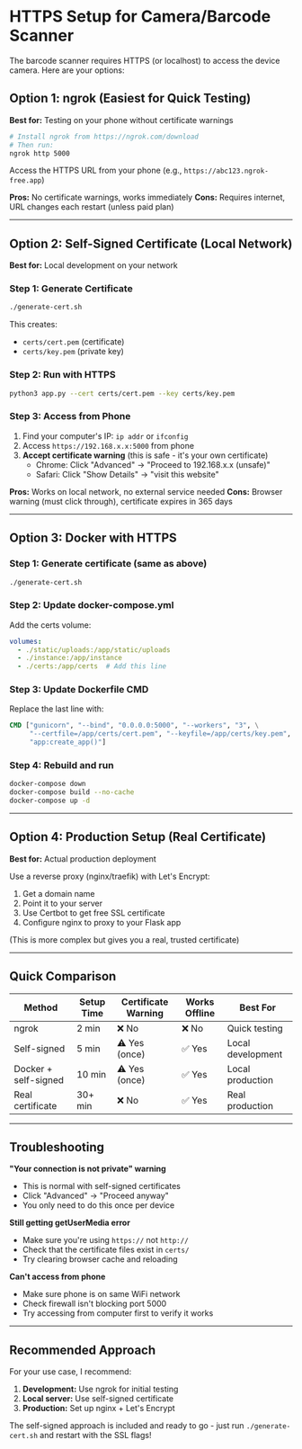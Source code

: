 # HTTPS Setup for Camera/Barcode Scanner

The barcode scanner requires HTTPS (or localhost) to access the device camera. Here are your options:

## Option 1: ngrok (Easiest for Quick Testing)

**Best for:** Testing on your phone without certificate warnings

```bash
# Install ngrok from https://ngrok.com/download
# Then run:
ngrok http 5000
```

Access the HTTPS URL from your phone (e.g., `https://abc123.ngrok-free.app`)

**Pros:** No certificate warnings, works immediately
**Cons:** Requires internet, URL changes each restart (unless paid plan)

---

## Option 2: Self-Signed Certificate (Local Network)

**Best for:** Local development on your network

### Step 1: Generate Certificate

```bash
./generate-cert.sh
```

This creates:
- `certs/cert.pem` (certificate)
- `certs/key.pem` (private key)

### Step 2: Run with HTTPS

```bash
python3 app.py --cert certs/cert.pem --key certs/key.pem
```

### Step 3: Access from Phone

1. Find your computer's IP: `ip addr` or `ifconfig`
2. Access `https://192.168.x.x:5000` from phone
3. **Accept certificate warning** (this is safe - it's your own certificate)
   - Chrome: Click "Advanced" → "Proceed to 192.168.x.x (unsafe)"
   - Safari: Click "Show Details" → "visit this website"

**Pros:** Works on local network, no external service needed
**Cons:** Browser warning (must click through), certificate expires in 365 days

---

## Option 3: Docker with HTTPS

### Step 1: Generate certificate (same as above)

```bash
./generate-cert.sh
```

### Step 2: Update docker-compose.yml

Add the certs volume:

```yaml
volumes:
  - ./static/uploads:/app/static/uploads
  - ./instance:/app/instance
  - ./certs:/app/certs  # Add this line
```

### Step 3: Update Dockerfile CMD

Replace the last line with:

```dockerfile
CMD ["gunicorn", "--bind", "0.0.0.0:5000", "--workers", "3", \
     "--certfile=/app/certs/cert.pem", "--keyfile=/app/certs/key.pem", \
     "app:create_app()"]
```

### Step 4: Rebuild and run

```bash
docker-compose down
docker-compose build --no-cache
docker-compose up -d
```

---

## Option 4: Production Setup (Real Certificate)

**Best for:** Actual production deployment

Use a reverse proxy (nginx/traefik) with Let's Encrypt:

1. Get a domain name
2. Point it to your server
3. Use Certbot to get free SSL certificate
4. Configure nginx to proxy to your Flask app

(This is more complex but gives you a real, trusted certificate)

---

## Quick Comparison

| Method | Setup Time | Certificate Warning | Works Offline | Best For |
|--------|------------|-------------------|---------------|----------|
| ngrok | 2 min | ❌ No | ❌ No | Quick testing |
| Self-signed | 5 min | ⚠️ Yes (once) | ✅ Yes | Local development |
| Docker + self-signed | 10 min | ⚠️ Yes (once) | ✅ Yes | Local production |
| Real certificate | 30+ min | ❌ No | ✅ Yes | Real production |

---

## Troubleshooting

**"Your connection is not private" warning**
- This is normal with self-signed certificates
- Click "Advanced" → "Proceed anyway"
- You only need to do this once per device

**Still getting getUserMedia error**
- Make sure you're using `https://` not `http://`
- Check that the certificate files exist in `certs/`
- Try clearing browser cache and reloading

**Can't access from phone**
- Make sure phone is on same WiFi network
- Check firewall isn't blocking port 5000
- Try accessing from computer first to verify it works

---

## Recommended Approach

For your use case, I recommend:

1. **Development:** Use ngrok for initial testing
2. **Local server:** Use self-signed certificate
3. **Production:** Set up nginx + Let's Encrypt

The self-signed approach is included and ready to go - just run `./generate-cert.sh` and restart with the SSL flags!
